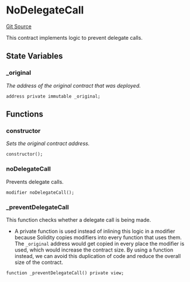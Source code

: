 # NoDelegateCall

[Git Source](https://github.com/sablierhq/v2-core/blob/e69c450f9b8808e324f31933450818ca28d0800b/docs/contracts/v2/reference/core/abstracts)

This contract implements logic to prevent delegate calls.

## State Variables

### \_original

_The address of the original contract that was deployed._

```solidity
address private immutable _original;
```

## Functions

### constructor

_Sets the original contract address._

```solidity
constructor();
```

### noDelegateCall

Prevents delegate calls.

```solidity
modifier noDelegateCall();
```

### \_preventDelegateCall

This function checks whether a delegate call is being made.

- A private function is used instead of inlining this logic in a modifier because Solidity copies modifiers into every
  function that uses them. The `_original` address would get copied in every place the modifier is used, which would
  increase the contract size. By using a function instead, we can avoid this duplication of code and reduce the overall
  size of the contract.

```solidity
function _preventDelegateCall() private view;
```
